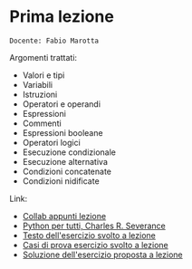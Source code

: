 # Prima lezione

`Docente: Fabio Marotta`

Argomenti trattati:
- Valori e tipi
- Variabili
- Istruzioni
- Operatori e operandi
- Espressioni
- Commenti
- Espressioni booleane
- Operatori logici
- Esecuzione condizionale
- Esecuzione alternativa
- Condizioni concatenate
- Condizioni nidificate

Link:
- [Collab appunti lezione](https://colab.research.google.com/drive/1sxMWT8LxJIBDZChiQ_TIbi0rgbpDxwNK)
- [Python per tutti, Charles R. Severance](https://do1.dr-chuck.com/pythonlearn/IT_it/pythonlearn.pdf)
- [Testo dell'esercizio svolto a lezione](https://cyberchallenge.it/media/public/training/2023-pretest.pdf)
- [Casi di prova esercizio svolto a lezione](https://cyberchallenge.it/media/public/training/2023-pretest-dataset.zip)
- [Soluzione dell'esercizio proposta a lezione](https://github.com/Fabiett/CorsoPreparazioneTestCyberChallenge/blob/main/lezione_13_01/pretest.py)
